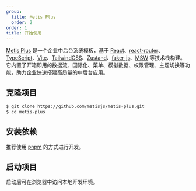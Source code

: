 ```yaml
---
group:
  title: Metis Plus
  order: 2
order: 1
title: 开始使用
---
```


[Metis Plus](https://github.com/metisjs/metis-plus/) 是一个企业中后台系统模板，基于 [React](https://react.dev/)、[react-router](https://reactrouter.com/)、[TypeScript](https://www.typescriptlang.org/)、[Vite](https://vitejs.dev/)、[TailwindCSS](https://tailwindcss.com/)、[Zustand](https://zustand-demo.pmnd.rs/)、[faker-js](https://fakerjs.dev/)、[MSW](https://mswjs.io/) 等技术栈构建。它内置了开箱即用的数据流、国际化、菜单、模拟数据、权限管理、主题切换等功能，助力企业快速搭建高质量的中后台应用。

## 克隆项目

```bash
$ git clone https://github.com/metisjs/metis-plus.git
$ cd metis-plus
```

## 安装依赖

推荐使用 [pnpm](https://pnpm.io/zh/) 的方式进行开发。

<InstallDependencies 
  npm='$ npm install' 
  yarn='$ yarn' 
  pnpm='$ pnpm install' 
  bun='$ bun install'></InstallDependencies>

## 启动项目

<InstallDependencies 
  npm='$ npm start' 
  yarn='$ yarn start' 
  pnpm='$ pnpm start' 
  bun='$ bun start'></InstallDependencies>

启动后可在浏览器中访问本地开发环境。
